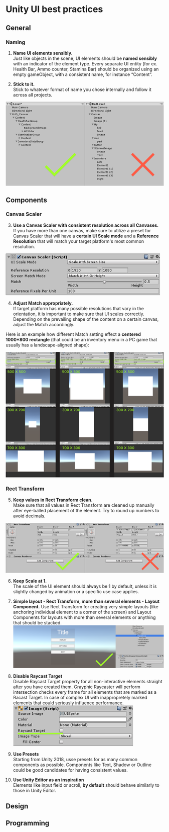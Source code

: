 
# Unity UI best practices
## General
### Naming
1. __Name UI elements sensibly.__ </br>
Just like objects in the scene, UI elements should be **named sensibly** with an indicator of the element type.
Every separate UI entity (for ex. Health Bar, Ammo counter, Stamina Bar) should be organized using an empty gameObject, with a consistent name, for instance “Content”.

2. __Stick to it.__</br>
Stick to whatever format of name you chose internally and follow it across all projects.

![Alt](element_naming.png)
## Components
### Canvas Scaler
3. **Use a Canvas Scaler with consistent resolution across all Canvases.** </br>
If you have more than one canvas, make sure to utilize a preset for Canvas Scaler that will have a **certain UI Scale mode** and a **Reference Resolution** that will match your target platform's most common resolution.  

![Alt](canvas_scaler.png)


4. **Adjust Match appropriately.**</br>
If target platform has many possible resolutions that vary in the orientation, it is important to make sure that UI scales correctly. Depending on the prevailing shape of the content on a certain canvas, adjust the Match accordingly. 

Here is an example how different Match setting effect a **centered 1000*800 rectangle** (that could be an inventory menu in a PC game that usually has a landscape-aligned shape):

![Alt](match_example.png)

### Rect Transform
5. **Keep values in Rect Transform clean.**</br>
Make sure that all values in Rect Transform are cleaned up manually after eye-balled placement of the element. Try to round up numbers to avoid decimals.

![Alt](rect_transform.png)

6. **Keep Scale at 1.** </br>
The scale of the UI element should always be 1 by default, unless it is slightly changed by animation or a specific use case applies.

7. **Simple layout - Rect Transform, more than several elements - Layout Component.**
Use Rect Transform for creating very simple layouts (like anchoring individual element to a corner of the screen) and Layout Components for layouts with more than several elements or anything that should be stacked.
![Alt](layout_component.png)

8. **Disable Raycast Target** </br>
Disable Raycast Target property for all non-interactive elements straight after you have created them. Grayphic Raycaster will perform intersection checks every frame for all elements that are marked as a Racast Target. In case of complex UI with inappropretely marked elements that  could seriously influence performance.
![Alt](raycast.png)

9. **Use Presets** </br>
Starting from Unity 2018, usse presets for as many common components as possible. Components like Text, Shadow or Outline could be good candidates for having consistent values. 

10. **Use Unity Editor as an inspiration** </br>
Elements like input field or scroll, **by default** should behave similarly to those in Unity Editor.
 
## Design
## Programming

<!--stackedit_data:
eyJoaXN0b3J5IjpbLTExMzEzMTExMTUsMjQ1MTc2OTU2LDIwMj
g1MTc4OTUsMjA1MjgwMzM2LC02NjQ0MDczNDcsMjAyNzUxMDMx
OCw4MTM0NzkwNTYsMjEyMzYwMzEyMywxMDQ1OTU3ODY5LC05OD
E1NjMyNTIsODk3MjA4NDY3LC0xNTIyMTE2NzM4LC0xNjMyMzEw
MzYsLTEwMjI5MDI1NDgsMTU0MDc2ODI3MSw3NzYxNzY2MjcsMj
k5ODcxMDMwLC0yMDI5Nzc4NzUyLDE1NTczMzQyMzUsOTA4Nzc1
ODc5XX0=
-->